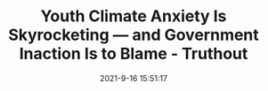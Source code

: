 ---
"title": "Youth Climate Anxiety Is Skyrocketing — and Government Inaction Is to Blame - Truthout"
"date": "2021-9-16 15:51:17"
"feed_name": "GOOGLENEWSDRILLING"
"feed_website": "https://news.google.com/search?q=drilling%2Bincident&hl=en-US&gl=US&ceid=US:en"
"feed_rss": "https://news.google.com/rss/search?q=drilling%2Bincident&hl=en-US&gl=US&ceid=US:en"
"link": "https://truthout.org/articles/youth-climate-anxiety-is-skyrocketing-and-government-inaction-is-to-blame/"
"file": "_posts/2021-1-1-442a780da2b245c34df6ba625674f87be26443fe.md"
"accident": "0"
"drilling": "0"
---